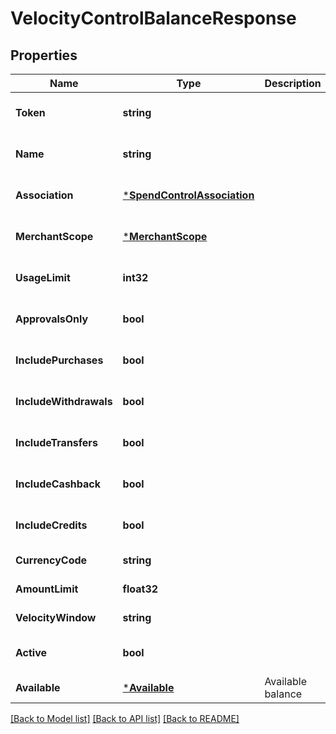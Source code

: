 # VelocityControlBalanceResponse

## Properties
Name | Type | Description | Notes
------------ | ------------- | ------------- | -------------
**Token** | **string** |  | [optional] [default to null]
**Name** | **string** |  | [optional] [default to null]
**Association** | [***SpendControlAssociation**](spend_control_association.md) |  | [optional] [default to null]
**MerchantScope** | [***MerchantScope**](merchant_scope.md) |  | [optional] [default to null]
**UsageLimit** | **int32** |  | [optional] [default to null]
**ApprovalsOnly** | **bool** |  | [optional] [default to null]
**IncludePurchases** | **bool** |  | [optional] [default to null]
**IncludeWithdrawals** | **bool** |  | [optional] [default to null]
**IncludeTransfers** | **bool** |  | [optional] [default to null]
**IncludeCashback** | **bool** |  | [optional] [default to null]
**IncludeCredits** | **bool** |  | [optional] [default to null]
**CurrencyCode** | **string** |  | [default to null]
**AmountLimit** | **float32** |  | [default to null]
**VelocityWindow** | **string** |  | [default to null]
**Active** | **bool** |  | [optional] [default to null]
**Available** | [***Available**](available.md) | Available balance | [default to null]

[[Back to Model list]](../README.md#documentation-for-models) [[Back to API list]](../README.md#documentation-for-api-endpoints) [[Back to README]](../README.md)


